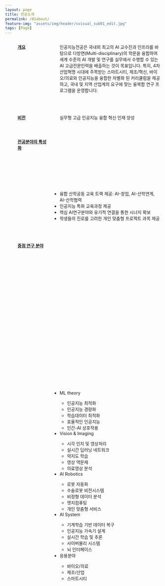 ```yaml
---
layout: page
title: 전공소개
permalink: /01about/
feature-img: "assets/img/header/svisual_sub01_edit.jpg"
tags: [Page]
---
```


<div align="left">
<p style="float: left; margin-left: 40px; margin-right: 20px; width: 20%; height: 200px;">
<u><b>개요</b></u>
</p>

<p style="float: right; width: 65%; height: 200px;">
인공지능전공은 국내외 최고의 AI 교수진과 인프라를 바탕으로 다방면(Multi-disciplinary)의 학문을 융합하여 세계 수준의 AI 개발 및 연구를 실무에서 수행할 수 있는 AI 고급전문인력을 배출하는 것이 목표입니다. 특히, 4차 산업혁명 시대에 주목받는 스마트시티, 제조/혁신, 바이오/의료와 인공지능을 융합한 차별화 된 커리큘럼을 제공하고, 국내 및 지역 산업계의 요구에 맞는 융복합 연구 프로그램을 운영합니다.
</p>
</div>



<div align="left">
<p style="float: left; margin-left: 40px; margin-right: 20px; width: 20%; height: 50px;">
<u><b>비전</b></u>
</p>

<p style="float: right; width: 65%; height: 50px;">
실무형 고급 인공지능 융합 혁신 인재 양성
</p>
</div>


<div>
<p style="float: left; margin-left: 40px; margin-right: 20px; width: 20%; height: 140px;">
<u><b>전공분야의 특성화</b></u>
</p>


<ul style="float: right; width: 65%; height: 140px; padding-left: 18px;">
<li> 융합 산학공동 교육 트랙 제공: AI-창업, AI-산학연계, AI-산학협력 </li>
<li> 인공지능 특화 교육과정 제공 </li>
<li> 핵심 AI연구분야와 유기적 연결을 통한 시너지 확보 </li>
<li> 학생들의 진로를 고려한 개인 맞춤형 프로젝트 과목 제공 </li>
</ul>
</div>



<div>
<p style="float: left; margin-left: 40px; margin-right: 20px; width: 20%; height: 450px;">
<u><b>중점 연구 분야</b></u>
</p>

<ul style="float: right; width: 65%; height: 950px; padding-left: 18px;">
<li> ML theory </li>
<ul>
<li> 인공지능 최적화 </li>
<li> 인공지능 경량화 </li>
<li> 학습데이터 최적화 </li>
<li> 효율적인 인공지능 </li>
<li> 인간-AI 상호작용 </li>
</ul>
<li> Vision & Imaging </li>
<ul>
<li> 시각 인지 및 영상처리 </li>
<li> 실시간 딥러닝 네트워크 </li>
<li> 약지도 학습 </li>
<li> 영상 역문제 </li>
<li> 의료영상 분석 </li>
</ul>
<li> AI Robotics </li>
<ul>
<li> 로봇 자동화 </li>
<li> 수술로봇 비전시스템 </li>
<li> 비정형 데이터 분석 </li>
<li> 엣지컴퓨팅 </li>
<li> 개인 맞춤형 서비스 </li>
</ul>
<li> AI System </li>
<ul>
<li> 기계학습 기반 데이터 복구 </li>
<li> 인공지능 가속기 설계 </li>
<li> 실시간 학습 및 추론 </li>
<li> 사이버물리 시스템 </li>
<li> 뇌 인터페이스 </li>
</ul>
<li> 응용분야 </li>
<ul>
<li> 바이오/의료 </li>
<li> 제조/산업 </li>
<li> 스마트시티 </li>
</ul>
</ul>
</div>
